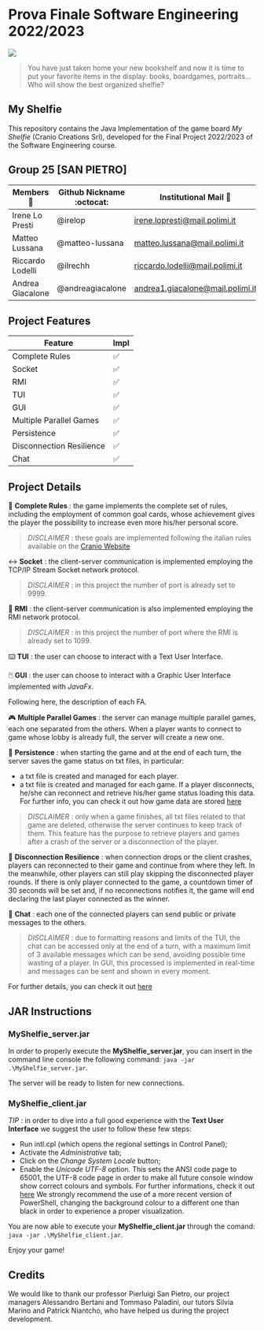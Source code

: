 # Prova Finale Software Engineering 2022/2023
![](https://www.craniocreations.it/storage/media/products/54/112/My_Shelfie_box_ITA-ENG.png)
>You have just taken home your new bookshelf and now it is time to put your favorite items in the display: books, boardgames, portraits... Who will show the best organized shelfie?

## My Shelfie
This repository contains the Java Implementation of the game board *My Shelfie* (Cranio Creations Srl), developed for the Final Project 2022/2023 of the Software Engineering course.


## Group 25 [SAN PIETRO]

Members :bust_in_silhouette: | Github Nickname :octocat: | Institutional Mail :e-mail:
------------- | ------------------| -------------------
Irene Lo Presti  | @irelop | irene.lopresti@mail.polimi.it
Matteo Lussana | @matteo-lussana | matteo.lussana@mail.polimi.it
Riccardo Lodelli | @ilrechh | riccardo.lodelli@mail.polimi.it
Andrea Giacalone | @andreagiacalone| andrea1.giacalone@mail.polimi.it


## Project Features
Feature | Impl
------------- | ------------------
Complete Rules |:white_check_mark:
Socket |:white_check_mark:
RMI |:white_check_mark:
TUI |:white_check_mark:
GUI |:white_check_mark:
Multiple Parallel Games |:white_check_mark:
Persistence |:white_check_mark:
Disconnection Resilience |:white_check_mark:
Chat |:white_check_mark:


## Project Details
:book: **Complete Rules** : the game implements the complete set of rules, including the 
employment of common goal cards, whose achievement gives the player the possibility
to increase even more his/her personal score.

> *DISCLAIMER* : these goals are implemented following the italian rules available on the [Cranio Website](https://www.craniocreations.it/prodotto/my-shelfie)

:left_right_arrow: **Socket** : the client-server communication is implemented employing
the TCP/IP Stream Socket network protocol.

> *DISCLAIMER* : in this project the number of port is already set to 9999.

:twisted_rightwards_arrows:  **RMI** : the client-server communication is also implemented employing the RMI network protocol.

> *DISCLAIMER* : in this project the number of port where the RMI is already set to 1099.

:keyboard:  **TUI** : the user can choose to interact with a Text User Interface.

:computer_mouse:  **GUI** : the user can choose to interact with a Graphic User Interface implemented with *JavaFx*.

Following here, the description of each FA.

:video_game:  **Multiple Parallel Games** : the server can manage multiple parallel games, each one separated from the others. When a player wants to connect to game whose lobby is already full, the server will create a new one.

:floppy_disk:  **Persistence** : when starting the game and at the end of each turn, the server saves the game status on txt files, in particular:
- a txt file is created and managed for each player.
- a txt file is created and managed for each game.
If a player disconnects, he/she can reconnect and retrieve his/her game status loading this data.
For further info, you can check it out how game data are stored [here](https://github.com/irelop/ing-sw-2023-lo-presti-lussana-lodelli-giacalone/blob/main/MyShelfie/info/safeTxtExample.txt)

> *DISCLAIMER* : only when a game finishes, all txt files related to that game are deleted, otherwise the server continues to keep track of them. This feature has the purpose to retrieve players and games after a crash of the server or a disconnection of the player.

:signal_strength:  **Disconnection Resilience** : when connection drops or the client crashes, players can reconnected to their game and continue from where they left. In the meanwhile, other players can still play skipping the disconnected player rounds.
If there is only player connected to the game, a countdown timer of 30 seconds will be set and, if no reconnections notifies it, the game will end declaring the last player connected as the winner.

:speech_balloon:  **Chat** : each one of the connected players can send public or private messages to the others.

> *DISCLAIMER* : due to formatting reasons and limits of the TUI, the chat can be accessed only at the end of a turn, with a maximum limit of 3 available messages which can be send, avoiding possible time wasting of a player. In GUI, this processed is implemented in real-time and messages can be sent and shown in every moment.

For further details, you can check it out [here](https://github.com/irelop/ing-sw-2023-lo-presti-lussana-lodelli-giacalone/blob/main/MyShelfie/info/provaFinalePresentation.pptx)

## JAR Instructions

### MyShelfie_server.jar
In order to properly execute the **MyShelfie_server.jar**, you can insert in the command line console the following command:
`java -jar .\MyShelfie_server.jar`.

The server will be ready to listen for new connections.


### MyShelfie_client.jar
*TIP* : in order to dive into a full good experience with the **Text User Interface** we suggest the user to follow these few steps:
- Run intl.cpl (which opens the regional settings in Control Panel);
- Activate the *Administrative* tab;
- Click on the *Change System Locale* button;
- Enable the *Unicode UTF-8* option.
This sets the ANSI code page to 65001, the UTF-8 code page in order to make all future console window show correct colours and symbols.
For further informations, check it out [here](https://stackoverflow.com/questions/57131654/using-utf-8-encoding-chcp-65001-in-command-prompt-windows-powershell-window)
We strongly recommend the use of a more recent version of PowerShell, changing the background colour to a different one than black in order to experience a proper visualization.

You are now able to execute your **MyShelfie_client.jar** through the comand:
`java -jar .\MyShelfie_client.jar`.

Enjoy your game!


## Credits 
We would like to thank our professor Pierluigi San Pietro, our project managers Alessandro Bertani and Tommaso Paladini, our tutors Silvia Marino and Patrick Niantcho, who have helped us during the project development.
